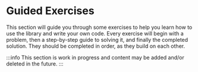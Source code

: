 # Guided Exercises
This section will guide you through some exercises to help you learn how to use the library and write your own code.
Every exercise will begin with a problem, then a step-by-step guide to solving it, and finally the completed solution.
They should be completed in order, as they build on each other.

:::info
This section is work in progress and content may be added and/or deleted in the future.
:::